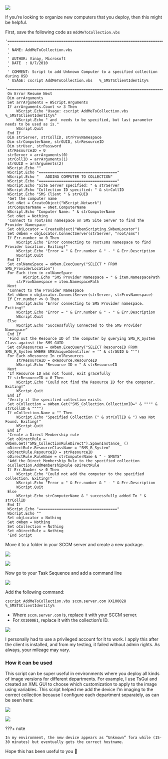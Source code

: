 ![](images/osd1.png)

If you’re looking to organize new computers that you deploy, then this might be helpful.

First, save the following code as `AddMeToCollection.vbs`

```
'==========================================================================
 '
 ' NAME: AddMeToCollection.vbs
 ' 
 ' AUTHOR: Vinay, Microsoft
 ' DATE  : 8/7/2010
 '
 ' COMMENT: Script to add Unknown Computer to a specified collection during OSD
 ' USAGE: cscript AddMeToCollection.vbs   %_SMSTSClientIdentity%
 '==========================================================================
 On Error Resume Next
 Dim arrArguments
 Set arrArguments = WScript.Arguments
 If arrArguments.Count <> 3 Then
     WScript.Echo "Usage: cscript AddMeToCollection.vbs   %_SMSTSClientIdentity%"
     WScript.Echo " and  needs to be specified, but last parameter needs to be used as is."
     WScript.Quit
 End If
 Dim strServer, strCollID, strProvNamespace
 Dim strComputerName, strGUID, strResourceID
 Dim strUser, strPassword
 strResourceID = 0
 strServer = arrArguments(0)
 strCollID = arrArguments(1)
 strGUID = arrArguments(2)
 WScript.Echo ""
 WScript.Echo "==================================="
 WScript.Echo "   ADDING COMPUTER TO COLLECTION"
 WScript.Echo "==================================="
 WScript.Echo "Site Server specified: " & strServer
 WScript.Echo "Collection ID specified: " & strCollID
 WScript.Echo "SMS Client " & strGUID
 'Get the computer name
 Set oNet = CreateObject("WScript.Network")
 strComputerName = oNet.ComputerName
 WScript.Echo "Computer Name: " & strComputerName
 Set oNet = Nothing
 'Connect to root/sms namespace on SMS Site Server to find the Provider Namespace
 Set objLocator = CreateObject("WbemScripting.SWbemLocator")    
 Set oWbem = objLocator.ConnectServer(strServer, "root/sms")  
 If Err.number <> 0 Then
     WScript.Echo "Error connecting to root\sms namespace to find Provider Location. Exiting!"
     WScript.Echo "Error = " & Err.number & " - " & Err.Description
     WScript.Quit
 End If
 Set colNameSpace = oWbem.ExecQuery("SELECT * FROM SMS_ProviderLocation")
 For Each item in colNameSpace
        WScript.Echo "SMS Provider Namespace = " & item.NamespacePath
     strProvNamespace = item.NamespacePath
 Next
 'Connect to the Provider Namespace
 Set oWbem = objLocator.ConnectServer(strServer, strProvNamespace)
 If Err.number <> 0 Then
     WScript.Echo "Error connecting to SMS Provider namespace. Exiting!"
     WScript.Echo "Error = " & Err.number & " - " & Err.Description
     WScript.Quit
 Else
     WScript.Echo "Successfully Connected to the SMS Provider Namespace"
 End If
 'Find out the Resource ID of the computer by querying SMS_R_System Class against the SMS GUID
 Set colResources = oWbem.ExecQuery("SELECT ResourceID FROM SMS_R_System WHERE SMSUniqueIdentifier = '" & strGUID & "'")
 For Each oResource In colResources
     strResourceID = oResource.ResourceID
     WScript.Echo "Resource ID = " & strResourceID
 Next
 'If Resource ID was not found, exit gracefully
 If strResourceID = 0 Then
     WScript.Echo "Could not find the Resource ID for the computer. Exiting!"
     WScript.Quit
 End If
 'Verify if the specified collection exists
 Set oCollection = oWbem.Get("SMS_Collection.CollectionID=" & """" & strCollID & """")
 If oCollection.Name = "" Then
     WScript.Echo "Specified Collection (" & strCollID & ") was Not Found. Exiting!"
     WScript.Quit
 End If
 'Create a Direct Membership rule
 Set oDirectRule = oWbem.Get("SMS_CollectionRuleDirect").SpawnInstance_ ()
 oDirectRule.ResourceClassName = "SMS_R_System"
 oDirectRule.ResourceID = strResourceID
 oDirectRule.RuleName = strComputerName & " - SMSTS"
 'Add the Direct Membership Rule to the specified collection
 oCollection.AddMembershipRule oDirectRule
 If Err.Number <> 0 Then
     WScript.Echo "Could not add the computer to the specified collection. Exiting!"
     WScript.Echo "Error = " & Err.number & " - " & Err.Description
     WScript.Quit
 Else
     WScript.Echo strComputerName & " successfully added To " & strCollID
 End If
 WScript.Echo "==================================="
 WScript.Echo ""
 Set objLocator = Nothing
 Set oWbem = Nothing
 Set oCollection = Nothing
 Set oDirectRule = Nothing
 'End Script
```

Move it to a folder in your SCCM server and create a new package.

![](images/osd2.png)

![](images/osd3.png)

Now go to your Task Sequence and add a command line

![](images/osd4.png)

Add the following command:
```
cscript AddMeToCollection.vbs sccm.server.com XX100028 %_SMSTSClientIdentity%
```

- Where `sccm.server.com` is, replace it with your SCCM server.
- For `XX1000E1`, replace it with the collection’s ID.

![](images/osd5.png)

I personally had to use a privileged account for it to work. I apply this after the client is installed, and from my testing, it failed without admin rights. As always, your mileage may vary.

### How it can be used

This script can be super useful in environments where you deploy all kinds of image versions for different departments. For example, I use TsGui and created an XML GUI to choose which customization to apply to the image using variables.
This script helped me add the device I’m imaging to the correct collection because I configure each department separately, as can be seen here:

![](images/osd6.png)

![](images/osd7.png)

???+ note

    In my environment, the new device appears as “Unknown” fora while (15-30 minutes) but eventually gets the correct hostname.

Hope this has been useful to you 🙂
